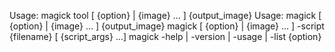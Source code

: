 Usage: magick tool [ {option} | {image} ... ] {output_image}
Usage: magick [ {option} | {image} ... ] {output_image}
magick [ {option} | {image} ... ] -script {filename} [ {script_args} ...]
magick -help | -version | -usage | -list {option}
